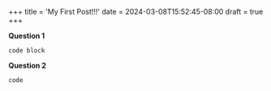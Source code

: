 +++
title = 'My First Post!!!'
date = 2024-03-08T15:52:45-08:00
draft = true
+++

**Question 1**

```
code block
```

**Question 2**

`code`

